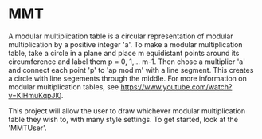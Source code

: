 # MMT

A modular multiplication table is a circular representation of modular multiplication by a positive integer 'a'.
To make a modular multiplication table, take a circle in a plane and place m equidistant points around its circumference and label them p = 0, 1,... m-1. 
Then chose a multiplier 'a' and connect each point 'p' to 'ap mod m' with a line segment. This creates a circle with line segements through the middle.
For more information on modular multiplication tables, see https://www.youtube.com/watch?v=KlHmuKqpJl0.

This project will allow the user to draw whichever modular multiplication table they wish to, with many style settings.
To get started, look at the 'MMTUser'.
